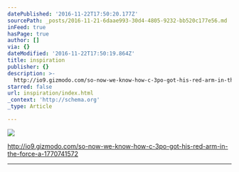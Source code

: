 ```yaml
---
datePublished: '2016-11-22T17:50:20.177Z'
sourcePath: _posts/2016-11-21-6daae993-30d4-4805-9232-bb520c177e56.md
inFeed: true
hasPage: true
author: []
via: {}
dateModified: '2016-11-22T17:50:19.864Z'
title: inspiration
publisher: {}
description: >-
  http://io9.gizmodo.com/so-now-we-know-how-c-3po-got-his-red-arm-in-the-force-a-1770741572
starred: false
url: inspiration/index.html
_context: 'http://schema.org'
_type: Article

---
```

![](https://the-grid-user-content.s3-us-west-2.amazonaws.com/ea165cc6-bc45-45fb-a719-4e50bccad793.jpg)

http://io9.gizmodo.com/so-now-we-know-how-c-3po-got-his-red-arm-in-the-force-a-1770741572

---